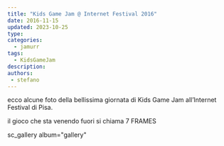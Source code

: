 ```yaml
---
title: "Kids Game Jam @ Internet Festival 2016"
date: 2016-11-15
updated: 2023-10-25
type: 
categories:
  - jamurr
tags:
  - KidsGameJam
description: 
authors: 
 - stefano
---
```

ecco alcune foto della bellissima giornata di Kids Game Jam all’Internet Festival di Pisa.

il gioco che sta venendo fuori si chiama 7 FRAMES

sc_gallery album="gallery"
